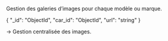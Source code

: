 Gestion des galeries d’images pour chaque modèle ou marque.

{
"_id": "ObjectId",
"car_id": "ObjectId",
"url": "string"
}

→ Gestion centralisée des images.